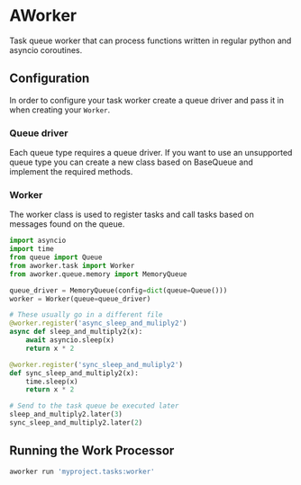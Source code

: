 # AWorker

Task queue worker that can process functions written in regular python and asyncio coroutines.

## Configuration

In order to configure your task worker create
a queue driver and pass it in when creating
your `Worker`.

### Queue driver
Each queue type requires a queue driver. If you
want to use an unsupported queue type you can 
create a new class based on BaseQueue and implement
the required methods.

### Worker
The worker class is used to register tasks and
call tasks based on messages found on the queue. 

```python
import asyncio
import time
from queue import Queue
from aworker.task import Worker
from aworker.queue.memory import MemoryQueue

queue_driver = MemoryQueue(config=dict(queue=Queue()))
worker = Worker(queue=queue_driver)

# These usually go in a different file
@worker.register('async_sleep_and_muliply2')
async def sleep_and_multiply2(x):
    await asyncio.sleep(x)
    return x * 2

@worker.register('sync_sleep_and_muliply2')
def sync_sleep_and_multiply2(x):
    time.sleep(x)
    return x * 2

# Send to the task queue be executed later
sleep_and_multiply2.later(3)
sync_sleep_and_multiply2.later(2)
```

## Running the Work Processor

```bash
aworker run 'myproject.tasks:worker'
```
